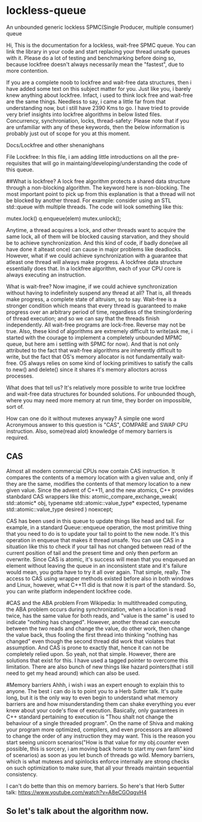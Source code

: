  # lockless-queue
An unbounded generic lockless SPMC(Single Producer, multiple consumer) queue

Hi,
This is the documentation for a lockless, wait-free SPMC queue. You can link the library in your code and start replacing your thread unsafe queues with it. Please do a lot of testing and benchmarking before doing so, because lockfree doesn't always necessarily mean the "fastest", due to more contention.

If you are a complete noob to lockfree and wait-free data structures, then i have added some text on this subject matter for you. Just like you, i barely knew anything about lockfree. Infact, i used to think lock free and wait-free are the same things. Needless to say, i came a little far from that understanding now, but i still have 2390 Kms to go. I have tried to provide very brief insights into lockfree algorithms in below listed files. Concurrency, synchroniation, locks, thread-safety: Please note that if you are unfamiliar with any of these keywords, then the below information is probably just out of scope for you at this moment.  

Docs/Lockfree and other shenanighans


File Lockfree:
In this file, i am adding little introductions on all the pre-requisites that will go in maintaing/developing/understanding the code of this queue.

##What is lockfree?
A lock free algorithm protects a shared data structure through a non-blocking algorithm. The keyword here is non-blocking. The most important point to pick up from this explanation is that a thread will not be blocked by another thread. For example: consider using an STL std::queue with multiple threads. The code will look something like this:

mutex.lock()
q.enqueue(elem)
mutex.unlock();

Anytime, a thread acquires a lock, and other threads want to acquire the same lock, all of them will be blocked causing starvation, and they should be to achieve synchronization. And this kind of code, if badly done(we all have done it alteast once) can cause in major problems like deadlocks.
However, what if we could achieve synchronization with a guarantee that atleast one thread will always make progress. A lockfree data structure essentially does that. In a lockfree algorithm, each of your CPU core is always executing an instruction. 

What is wait-free?
Now imagine, if we could achieve synchronization without having to indefinitely suspend any thread at all? That is, all threads make progress, a complete state of altruism, so to say. Wait-free is a stronger condition which means that every thread is guaranteed to make progress over an arbitrary period of time, regardless of the timing/ordering of thread execution; and so we can say that the threads finish independently. All wait-free programs are lock-free. Reverse may not be true.
Also, these kind of algorithms are extremely difficult to write(ask me, i started with the courage to implement a completely unbounded MPMC queue, but here am i settling with SPMC for now). And that is not only attributed to the fact that wait-free algorithms are inherently difficult to write, but the fact that OS's memory allocator is not fundamentally wait-free. OS always relies on some kind of locking primitives to satisfy the calls to new() and delete() since it shares it's memory alloctors across processes. 

What does that tell us?
It's relatively more possible to write true lockfree and wait-free data structures for bounded solutions. For unbounded though, where you may need more memory at run time, they border on impossible, sort of. 

How can one do it without mutexes anyway?
A simple one word Acronymous answer to this question is "CAS", COMPARE and SWAP CPU instruction. Also, some(read alot) knowledge of memory barriers is required. 

## CAS
Almost all modern commercial CPUs now contain CAS instruction. It compares the contents of a memory location with a given value and, only if they are the same, modifies the contents of that memory location to a new given value. Since the advent of C++11, and the new atomics, C++ provides stanbdard CAS wrappers like this:
atomic_compare_exchange_weak( std::atomic<T>* obj, 
                                   typename std::atomic<T>::value_type* expected,
                                   typename std::atomic<T>::value_type desired ) noexcept;

CAS has been used in this queue to update things like head and tail. For example, in a standard Queue::enqueue operation, the most primitive thing that you need to do is to update your tail to point to the new node. It's this operation in enqueue that makes it thread unsafe. You can use CAS in a situation like this to check if your tail has not changed between read of the current position of tail and the present time and only then perform an overwrite. Since CAS is atomic, it's success will mean that you enqueued an element without leaving the queue in an inconsistent state and it's failure would mean, you gotta have to try it all over again. That simple, really.
The access to CAS using wrapper methods existed before also in both windows and Linux, however, what C++11 did is that now it is part of the standard. So, you can write platform independent lockfree code.

#CAS and the ABA problem
From Wikipedia:
In multithreaded computing, the ABA problem occurs during synchronization, when a location is read twice, has the same value for both reads, and "value is the same" is used to indicate "nothing has changed". However, another thread can execute between the two reads and change the value, do other work, then change the value back, thus fooling the first thread into thinking "nothing has changed" even though the second thread did work that violates that assumption.
And CAS is prone to exactly that, hence it can not be completely relied upon. So yeah, not that simple. However, there are solutions that exist for this. I have used a tagged pointer to overcome this limitation. There are also bunch of new things like hazard pointers(that i still need to get my head around) which can also be used.

#Memory barriers
Ahhh, i wish i was an expert enough to explain this to anyone. The best i can do is to point you to a Herb Sutter talk. It's quite long, but it is the only way to even begin to understand what memory barriers are and how misunderstanding them can shake everything you ever knew about your code's flow of execution.
Basically, only guarantees in C++ standard pertaining to execution is "Thou shalt not change the behaviour of a single threaded program". On the name of Shiva and making your program more optimized, compilers, and even processors are allowed to change the order of any instruction they may want. This is the reason you start seeing unicorn scenarios("How is that value for my obj.counter even possible, this is sorcery, i am moving back home to start my own farm" kind of scenarios) as soon as you let bunch of threads go wild. Memory barriers, which is what mutexes and spinlocks enforce internally are strong checks on such optimization to make sure, that all your threads maintain sequential consistency.

I can't do bette than this on memory barriers. So here's that Herb Sutter talk:
https://www.youtube.com/watch?v=A8eCGOqgvH4


## So let's talk about the algorithm now.

<To be continued.>
